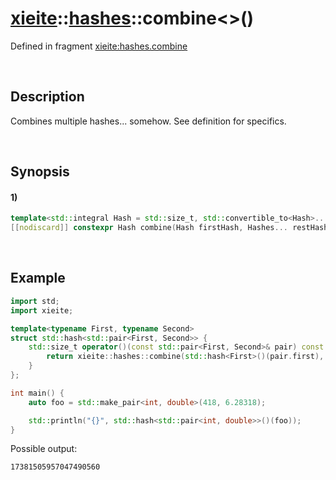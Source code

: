 # [xieite](../../xieite.md)\:\:[hashes](../../hashes.md)\:\:combine\<\>\(\)
Defined in fragment [xieite:hashes.combine](../../../src/hashes/combine.cpp)

&nbsp;

## Description
Combines multiple hashes... somehow. See definition for specifics.

&nbsp;

## Synopsis
#### 1)
```cpp
template<std::integral Hash = std::size_t, std::convertible_to<Hash>... Hashes>
[[nodiscard]] constexpr Hash combine(Hash firstHash, Hashes... restHashes) noexcept;
```

&nbsp;

## Example
```cpp
import std;
import xieite;

template<typename First, typename Second>
struct std::hash<std::pair<First, Second>> {
    std::size_t operator()(const std::pair<First, Second>& pair) const noexcept {
        return xieite::hashes::combine(std::hash<First>()(pair.first), std::hash<Second>()(pair.second));
    }
};

int main() {
    auto foo = std::make_pair<int, double>(418, 6.28318);

    std::println("{}", std::hash<std::pair<int, double>>()(foo));
}
```
Possible output:
```
17381505957047490560
```
